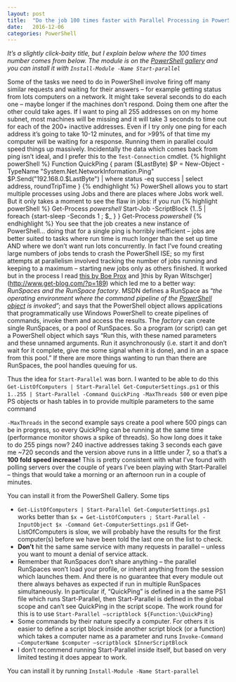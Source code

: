 ```yaml
---
layout: post
title:  "Do the job 100 times faster with Parallel Processing in PowerShell"
date:   2016-12-06
categories: PowerShell
---
```


_It’s a slightly click-baity title, but I explain below where the 100 times number comes from below. The module is on the [PowerShell gallery](https://www.powershellgallery.com/packages/Start-parallel) and you can install it with `Install-Module -Name Start-parallel`_

Some of the tasks we need to do in PowerShell involve firing off many similar requests and waiting for their answers – for example getting status from lots computers on a network. It might take several seconds to do each one – maybe longer if the machines don’t respond. Doing them one after the other could take ages. If I want to ping all 255 addresses on on my home subnet, most machines will be missing and it will take 3 seconds to time out for each of the 200+ inactive addresses. Even if I try only one ping for each address it’s going to take 10-12 minutes, and for >99% of that time my computer will be waiting for a response. Running them in parallel could speed things up massively.
Incidentally the data which comes back from ping isn’t ideal, and I prefer this to the `Test-Connection` cmdlet.
{% highlight powerShell %}
Function QuickPing {
    param ($LastByte)
    $P = New-Object -TypeName "System.Net.NetworkInformation.Ping"
    $P.Send("192.168.0.$LastByte") | where status -eq success | select address, roundTripTime
}
{% endhighlight %}
PowerShell allows you to start multiple processes using Jobs and there are places where Jobs work well. But it only takes a moment to see the flaw in jobs: if you run
{% highlight powerShell %}
Get-Process *powershell*
Start-Job -ScriptBlock {1..5 | foreach {start-sleep -Seconds 1 ; $_ } }
Get-Process *powershell*
{% endhighlight %}
You see that the job creates a new instance of PowerShell… doing that for a single ping is horribly inefficient – jobs are better suited to tasks where run time is much longer than the set up time AND where we don’t want run lots concurrently. In fact I’ve found creating large numbers of jobs tends to crash the PowerShell ISE; so my first attempts at parallelism involved tracking the number of jobs running and keeping to a maximum – starting new jobs only as others finished. It worked but in the process I read [this by Boe Prox](https://learn-powershell.net/2012/05/13/using-background-runspaces-instead-of-psjobs-for-better-performance/) and ]this by Ryan Witschger](http://www.get-blog.com/?p=189) which led me to a better way: _RunSpaces and the RunSpace factory_.
MSDN defines a RunSpace as “_the operating environment where the command pipeline of the [PowerShell object](https://docs.microsoft.com/en-us/dotnet/api/system.management.automation.powershell?view=pscore-6.2.0) is invoked_”; and says that the PowerShell object allows applications that programmatically use Windows PowerShell to create pipelines of commands, invoke them and access the results. The _factory_ can create single RunSpaces, or a pool of RunSpaces. So a program (or script) can get a PowerShell object which says “Run this, with these named parameters and these unnamed arguments. Run it asynchronously (i.e. start it and don’t wait for it complete, give me some signal when it is done), and in an a space from this pool.” If there are more things wanting to run than there are RunSpaces, the pool handles queuing for us.

Thus the idea for `Start-Parallel` was born.  I wanted to be able to do this
`Get-ListOfComputers | Start-Parallel Get-ComputerSettings.ps1`
or this
`1..255 | Start-Parallel -Command QuickPing -MaxThreads 500`
or even pipe PS objects or hash tables in to provide multiple parameters to the same command

`-MaxThreads` in the second example says create a pool where 500 pings can be in progress, so every QuickPing can be running at the same time (performance monitor shows a spike of threads). So how long does it take to do 255 pings now? 240 inactive addresses taking 3 seconds each gave me ~720 seconds and the version above runs in a little under 7, so a that’s a **100 fold speed increase!**  This is pretty consistent with what I’ve found with polling servers over the couple of years I’ve been playing with Start-Parallel – things that would take a morning or an afternoon run in a couple of minutes.

You can install it from the PowerShell Gallery. Some tips

-  `Get-ListOfComputers | Start-Parallel Get-ComputerSettings.ps1`
works better than
`$x = Get-ListOfComputers ; Start-Parallel -InputObject $x -Command Get-ComputerSettings.ps1`
if Get-ListOfComputers is slow, we will probably have the results for the first computer(s) before we have been told the last one on the list to check.
-  **Don’t** hit the same same service with many requests in parallel – unless you want to mount a denial of service attack.
-  Remember that RunSpaces don’t share anything – the parallel RunSpaces won’t load your profile, or inherit anything from the session which launches them. And there is no guarantee that every module out there always behaves as expected if run in multiple RunSpaces simultaneously. In particular if, “QuickPing” is defined in a the same PS1 file which runs Start-Parallel, then Start-Parallel is defined in the global scope and can’t see QuickPing in the script scope. The work round for this is to use
`Start-Parallel –scriptblock ${Function:\QuickPing}`
-   Some commands by their nature specify a computer. For others it is easier to define a script block inside another script block (or a function) which takes a computer name as a parameter and runs
`Invoke-Command –ComputerName $computer –scriptblock $InnerScriptBlock`
- I don’t recommend running Start-Parallel inside itself, but based on very limited testing it does appear to work.

You can install it by running `Install-Module -Name Start-parallel`

